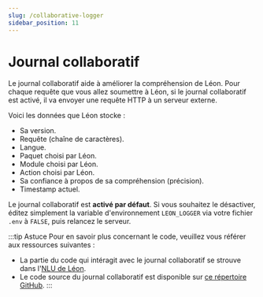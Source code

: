 ```yaml
---
slug: /collaborative-logger
sidebar_position: 11
---
```


# Journal collaboratif

Le journal collaboratif aide à améliorer la compréhension de Léon. Pour chaque requête que vous allez soumettre à Léon, si le journal collaboratif est activé, il va envoyer une requête HTTP à un serveur externe.

Voici les données que Léon stocke :

- Sa version.
- Requête (chaîne de caractères).
- Langue.
- Paquet choisi par Léon.
- Module choisi par Léon.
- Action choisi par Léon.
- Sa confiance à propos de sa compréhension (précision).
- Timestamp actuel.

Le journal collaboratif est **activé par défaut**. Si vous souhaitez le désactiver, éditez simplement la variable d'environnement `LEON_LOGGER` via votre fichier `.env` à `FALSE`, puis relancez le serveur.

:::tip Astuce
Pour en savoir plus concernant le code, veuillez vous référer aux ressources suivantes :

- La partie du code qui intéragit avec le journal collaboratif se strouve dans l'[NLU de Léon](https://github.com/leon-ai/leon/blob/master/server/src/core/nlu.js).
- Le code source du journal collaboratif est disponible sur [ce répertoire GitHub](https://github.com/leon-ai/leon-logger).
:::
